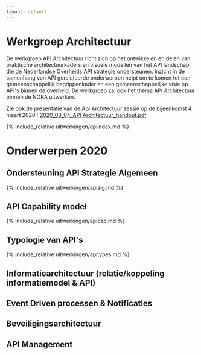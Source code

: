 ```yaml
---
layout: default
---
```

# Werkgroep Architectuur

De werkgroep API Architectuur richt zich op het ontwikkelen en delen van praktische architectuurkaders en visuele modellen van het API landschap die de Nederlandse Overheids API strategie ondersteunen. Inzicht in de samenhang van API gerelateerde onderwerpen helpt om te komen tot een gemeenschappelijk begrippenkader en een gemeenschappelijke visie op API's binnen de overheid. De werkgroep zal ook het thema API Architectuur binnen de NORA uitwerken.

Zie ook de presentatie van de Api Architectuur sessie op de bijeenkomst 4 maart 2020 : [2020_03_04_API Architectuur_handout.pdf](https://www.geonovum.nl/uploads/documents/2020_03_04_API%20Architectuur_handout.pdf)



{% include_relative uitwerkingen/apiindex.md %} 
# Onderwerpen 2020
## Ondersteuning API Strategie Algemeen
{% include_relative uitwerkingen/apialg.md %} 
## API Capability model
{% include_relative uitwerkingen/apicap.md %} 
## Typologie van API's
{% include_relative uitwerkingen/apitypes.md %} 
## Informatiearchitectuur (relatie/koppeling informatiemodel & API)
## Event Driven processen & Notificaties
## Beveiligingsarchitectuur
## API Management

